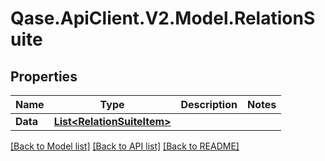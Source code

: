 # Qase.ApiClient.V2.Model.RelationSuite

## Properties

Name | Type | Description | Notes
------------ | ------------- | ------------- | -------------
**Data** | [**List&lt;RelationSuiteItem&gt;**](RelationSuiteItem.md) |  | 

[[Back to Model list]](../../README.md#documentation-for-models) [[Back to API list]](../../README.md#documentation-for-api-endpoints) [[Back to README]](../../README.md)

